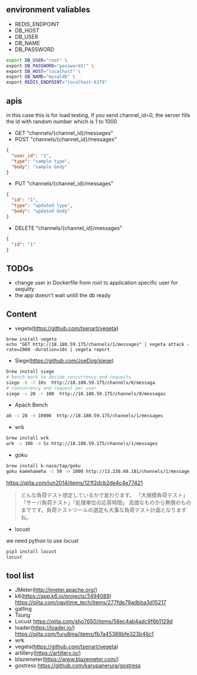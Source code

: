 ## environment valiables

- REDIS_ENDPOINT
- DB_HOST
- DB_USER
- DB_NAME
- DB_PASSWORD

```sh
export DB_USER="root" \
export DB_PASSWORD="password1!" \
export DB_HOST="localhost" \
export DB_NAME="mysqldb" \
export REDIS_ENDPOINT="localhost:6379"
```

## apis

in this case this is for load testing, if you send channel_id=0, the server fills the id with random number which is 1 to 1000

* GET "channels/{channel_id}/messages"
* POST "channels/{channel_id}/messages"
```json
{
  "user_id": "1",
  "type": "sample type",
  "body": "sample body"
}
```

* PUT "channels/{channel_id}/messages"
```json
{
  "id": "1",
  "type": "updated type",
  "body": "updated body"
}
```

* DELETE "channels/{channel_id}/messages"
```json
{
  "id": "1"
}
```


## TODOs

* change user in Dockerfile from root to application specific user for sequlity
* the app doesn't wait untill the db ready


## Content


* vegeta(https://github.com/tsenart/vegeta)
```
brew install vegeta
echo "GET http://18.180.59.175/channels/1/messages" | vegeta attack -rate=2000 -duration=10s | vegeta report
```

* Siege(https://github.com/JoeDog/siege)

```sh
brew install siege
# bench mark to decide concurrency and requests
siege -b -t 10s  http://18.180.59.175/channels/0/messaga
# concurrency and request per user
siege -c 20 -r 100  http://18.180.59.175/channels/0/messagas
```

* Apach Bench

```sh
ab -c 20 -n 10000  http://18.180.59.175/channels/1/messages
```


* wrk

```sh
brew install wrk
wrk -c 100 -d 5s http://18.180.59.175/channels/1/messages
```

* goku

```sh
brew install k-nasa/tap/goku
goku kamehameha -c 50 -n 1000 http://13.230.60.181/channels/1/message
```

https://qiita.com/jun2014/items/121f2dcb2de4c4e77421
>どんな負荷テスト想定しているかで変わります。
>「大規模負荷テスト」「サーバ負荷テスト」「処理単位の応答時間」
>高価なものから無償のものまでです。負荷テストツールの選定も大事な負荷テスト計画となりますね。

* locust

we need python to use locust

```sh
pip3 install locust
locust
```


## tool list
- JMeter(http://jmeter.apache.org/) 
- k6(https://app.k6.io/projects/3494089)
https://qiita.com/navitime_tech/items/277fde79adbba3d15217
- gatling
- Tsung
- Locust
https://qiita.com/sho7650/items/58ec4ab4adc9f6b1129d
- loader(https://loader.io/)
https://qiita.com/furu8ma/items/fb7a45388bfe323b46c1
- wrk
- vegeta(https://github.com/tsenart/vegeta)
- artillery(https://artillery.io/)
- blazemeter(https://www.blazemeter.com/)
- gostress
https://github.com/karupanerura/gostress



